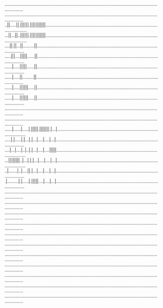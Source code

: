 ...........................................................................................................................................
...........................................................................................................................................
..||.....||.||||||.|||||||||||.............................................................................................................
...||...||..||||||.|||||||||||.............................................................................................................
....||.||...||.........||..................................................................................................................
.....|||....|||||......||..................................................................................................................
......|.....|||||......||..................................................................................................................
......|.....||.........||..................................................................................................................
......|.....||||||.....||..................................................................................................................
......|.....||||||.....||..................................................................................................................
...........................................................................................................................................
...........................................................................................................................................
......|......|.....|.|||||.|||||||.|...|...................................................................................................
.....|.|.....|.|...|.|...|....|....|...|...................................................................................................
....|...|....|..|..|.|...|....|....|||||...................................................................................................
...||||||||..|...|.|.|...|....|....|...|...................................................................................................
..|.......|..|....||.|...|....|....|...|...................................................................................................
.|.........|.|.....|.|||||....|....|...|...................................................................................................
...........................................................................................................................................
...........................................................................................................................................
...........................................................................................................................................
...........................................................................................................................................
...........................................................................................................................................
...........................................................................................................................................
...........................................................................................................................................
...........................................................................................................................................
...........................................................................................................................................
...........................................................................................................................................
...........................................................................................................................................


